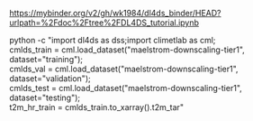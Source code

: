https://mybinder.org/v2/gh/wk1984/dl4ds_binder/HEAD?urlpath=%2Fdoc%2Ftree%2FDL4DS_tutorial.ipynb


python -c "import dl4ds as dss;import climetlab as cml; \
              cmlds_train = cml.load_dataset("maelstrom-downscaling-tier1", dataset="training");\
              cmlds_val = cml.load_dataset("maelstrom-downscaling-tier1", dataset="validation");\
              cmlds_test = cml.load_dataset("maelstrom-downscaling-tier1", dataset="testing");\
              t2m_hr_train = cmlds_train.to_xarray().t2m_tar"
